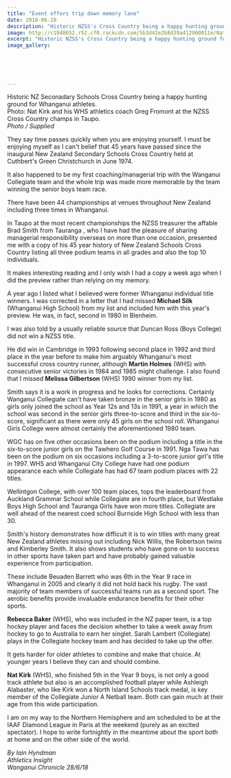 ```yaml
---
title: "Event offers trip down memory lane"
date: 2018-06-28
description: "Historic NZSS's Cross Country being a happy hunting ground for Whanganui athletes, including Nat Kirk..."
image: http://c1940652.r52.cf0.rackcdn.com/5b3d42e2b8d39a412900011e/Nat-kirk260.gif
excerpt: "Historic NZSS's Cross Country being a happy hunting ground for Whanganui athletes, including Nat Kirk & his WHS athletics coach Greg Fromont."
image_gallery:
    
    
    
    
    
---
```


<p><span><span>Historic NZ Seconadary Schools Cross Country being a happy hunting ground for Whanganui athletes.</span><br />Photo: Nat Kirk and his WHS athletics coach Greg Fromont at the NZSS Cross Country champs in Taupo.&nbsp;</span><br /><em>Photo / Supplied</em></p>
<p class="element element-paragraph">They say time passes quickly when you are enjoying yourself. I must be enjoying myself as I can't belief that 45 years have passed since the inaugural New Zealand Secondary Schools Cross Country held at Cuthbert's Green Christchurch in June 1974.</p>
<p class="element element-paragraph">It also happened to be my first coaching/managerial trip with the Wanganui Collegiate team and the whole trip was made more memorable by the team winning the senior boys team race.</p>
<p class="element element-paragraph">There have been 44 championships at venues throughout New Zealand including three times in Whanganui.</p>
<p class="element element-paragraph">In Taupo at the most recent championships the NZSS treasurer the affable Brad Smith from Tauranga , who I have had the pleasure of sharing managerial responsibility overseas on more than one occasion, presented me with a copy of his 45 year history of New Zealand Schools Cross Country listing all three podium teams in all grades and also the top 10 individuals.</p>
<p class="element element-paragraph">It makes interesting reading and I only wish I had a copy a week ago when I did the preview rather than relying on my memory.</p>
<p class="element element-paragraph">A year ago I listed what I believed were former Whanganui individual title winners. I was corrected in a letter that I had missed <strong>Michael Silk</strong> (Whanganui High School) from my list and included him with this year's preview. He was, in fact, second in 1980 in Blenheim.</p>
<p class="element element-paragraph">I was also told by a usually reliable source that Duncan Ross (Boys College) did not win a NZSS title.</p>
<p class="element element-paragraph">He did win in Cambridge in 1993 following second place in 1992 and third place in the year before to make him arguably Whanganui's most successful cross country runner, although <strong>Martin Holmes</strong> (WHS) with consecutive senior victories in 1984 and 1985 might challenge. I also found that I missed <strong>Melissa Gilbertson</strong> (WHS) 1990 winner from my list.</p>
<p class="element element-paragraph">Smith says it is a work in progress and he looks for corrections. Certainly Wanganui Collegiate can't have taken bronze in the senior girls in 1980 as girls only joined the school as Year 12s and 13s in 1991, a year in which the school was second in the senior girls three-to-score and third in the six-to-score, significant as there were only 45 girls on the school roll. Whanganui Girls College were almost certainly the aforementioned 1980 team.</p>
<p class="element element-paragraph">WGC has on five other occasions been on the podium including a title in the six-to-score junior girls on the Tawhero Golf Course in 1991. Nga Tawa has been on the podium on six occasions including a 3-to-score junior girl's title in 1997. WHS and Whanganui City College have had one podium appearance each while Collegiate has had 67 team podium places with 22 titles.</p>
<p class="element element-paragraph">Wellintgon College, with over 100 team places, tops the leaderboard from Auckland Grammar School while Collegiate are in fourth place, but Westlake Boys High School and Tauranga Girls have won more titles. Collegiate are well ahead of the nearest coed school Burnside High School with less than 30.</p>
<p class="element element-paragraph">Smith's history demonstrates how difficult it is to win titles with many great New Zealand athletes missing out including Nick Willis, the Robertson twins and Kimberley Smith. It also shows students who have gone on to success in other sports have taken part and have probably gained valuable experience from participation.</p>
<p class="element element-paragraph">These include Beuaden Barrett who was 6th in the Year 9 race in Whanganui in 2005 and clearly it did not hold back his rugby. The vast majority of team members of successful teams run as a second sport. The aerobic benefits provide invaluable endurance benefits for their other sports.</p>
<p class="element element-paragraph"><strong>Rebecca Baker</strong> (WHS), who was included in the NZ paper team, is a top hockey player and faces the decision whether to take a week away from hockey to go to Australia to earn her singlet. Sarah Lambert (Collegiate) plays in the Collegiate hockey team and has decided to take up the offer.</p>
<p class="element element-paragraph">It gets harder for older athletes to combine and make that choice. At younger years I believe they can and should combine.</p>
<p class="element element-paragraph"><strong>Nat Kirk</strong> (WHS), who finished 5th in the Year 9 boys, is not only a good track athlete but also is an accomplished football player while Ashleigh Alabaster, who like Kirk won a North Island Schools track medal, is key member of the Collegiate Junior A Netball team.&nbsp;Both can gain much at their age from this wide participation.</p>
<p class="element element-paragraph">I am on my way to the Northern Hemisphere and am scheduled to be at the IAAF Diamond League in Paris at the weekend (purely as an excited spectator). I hope to write fortnightly in the meantime about the sport both at home and on the other side of the world.</p>
<p class="element element-paragraph"><em>By Iain Hyndman</em><br /><em>Athletics Insight</em><br /><em>Wanganui Chronicle 28/6/18</em></p>

